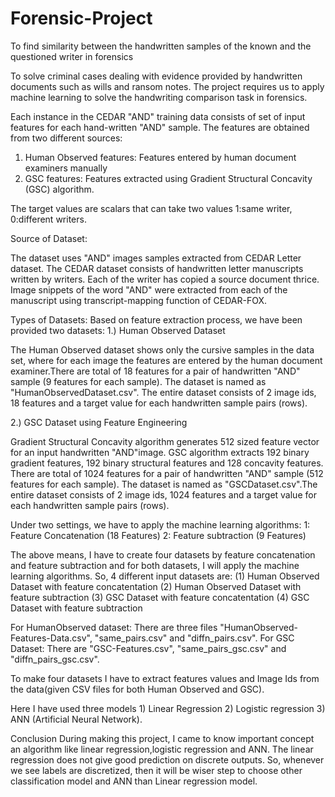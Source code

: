 # Forensic-Project
To find similarity between the handwritten samples of the known and the questioned writer in forensics

To solve criminal cases dealing with evidence provided by handwritten documents such as wills and ransom notes. The project requires us to apply machine learning to solve the handwriting comparison task in forensics. 

Each instance in the CEDAR "AND" training data consists of set of input features for each hand-written "AND" sample. The features are obtained from two different sources:
1. Human Observed features: Features entered by human document examiners manually
2. GSC features: Features extracted using Gradient Structural Concavity (GSC) algorithm.

The target values are scalars that can take two values 1:same writer, 0:different writers.

Source of Dataset:

The dataset uses "AND" images samples extracted from CEDAR Letter dataset. The CEDAR dataset consists of handwritten letter manuscripts written by writers. Each of the writer has copied a source document thrice. Image snippets of the word "AND" were extracted from each of the manuscript using transcript-mapping function of CEDAR-FOX.

Types of Datasets:
Based on feature extraction process, we have been provided two datasets:
1.) Human Observed Dataset

The Human Observed dataset shows only the cursive samples in the data set, where for each image the features are entered by the human document examiner.There are total of 18 features for a pair of handwritten "AND" sample (9 features for each sample). The dataset is named as "HumanObservedDataset.csv". The entire dataset consists of 2 image ids, 18 features and a target value for each handwritten sample pairs (rows).

2.) GSC Dataset using Feature Engineering

Gradient Structural Concavity algorithm generates 512 sized feature vector for an input handwritten "AND"image. GSC algorithm extracts 192 binary gradient features, 192 binary structural features and 128 concavity features. There are total of 1024 features for a pair of handwritten "AND" sample (512 features for each sample). The dataset is named as "GSCDataset.csv".The entire dataset consists of 2 image ids, 1024 features and a target value for each handwritten sample pairs (rows).

Under two settings, we have to apply the machine learning algorithms:
1: Feature Concatenation (18 Features)
2: Feature subtraction (9 Features)

The above means, I have to create four datasets by feature concatenation and feature subtraction and for both datasets, I will apply the machine learning algorithms.
So, 4 different input datasets are:
(1) Human Observed Dataset with feature concatentation
(2) Human Observed Dataset with feature subtraction
(3) GSC Dataset with feature concatentation
(4) GSC Dataset with feature subtraction

For HumanObserved dataset:
There are three files "HumanObserved-Features-Data.csv", "same_pairs.csv" and "diffn_pairs.csv".
For GSC Dataset:
There are "GSC-Features.csv", "same_pairs_gsc.csv" and "diffn_pairs_gsc.csv".

To make four datasets I have to extract features values and Image Ids from the data(given CSV files for both Human Observed and GSC).

Here I have used three models 1) Linear Regression 2) Logistic regression 3) ANN (Artificial Neural Network).

Conclusion
During making this project, I came to know important concept an algorithm like linear regression,logistic regression and ANN. The linear regression does not give good prediction on discrete outputs. So, whenever we see labels are discretized, then it will be wiser
step to choose other classification model and ANN than Linear regression model.
